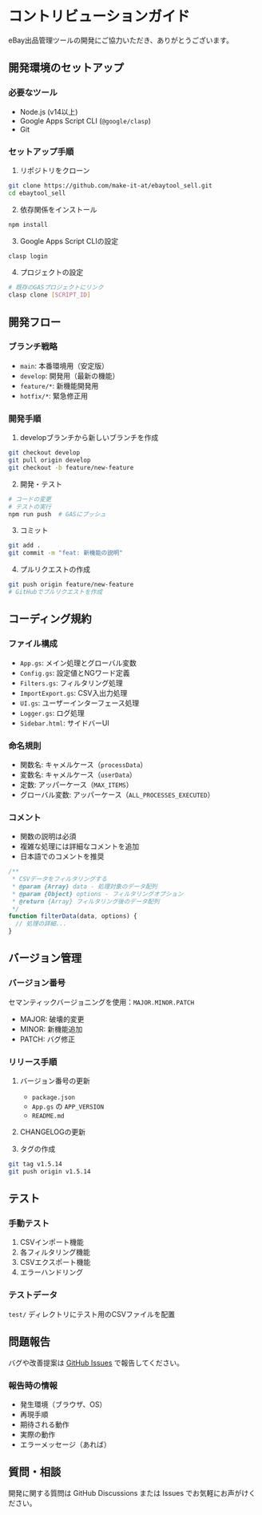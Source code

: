 # コントリビューションガイド

eBay出品管理ツールの開発にご協力いただき、ありがとうございます。

## 開発環境のセットアップ

### 必要なツール

- Node.js (v14以上)
- Google Apps Script CLI (`@google/clasp`)
- Git

### セットアップ手順

1. リポジトリをクローン
```bash
git clone https://github.com/make-it-at/ebaytool_sell.git
cd ebaytool_sell
```

2. 依存関係をインストール
```bash
npm install
```

3. Google Apps Script CLIの設定
```bash
clasp login
```

4. プロジェクトの設定
```bash
# 既存のGASプロジェクトにリンク
clasp clone [SCRIPT_ID]
```

## 開発フロー

### ブランチ戦略

- `main`: 本番環境用（安定版）
- `develop`: 開発用（最新の機能）
- `feature/*`: 新機能開発用
- `hotfix/*`: 緊急修正用

### 開発手順

1. developブランチから新しいブランチを作成
```bash
git checkout develop
git pull origin develop
git checkout -b feature/new-feature
```

2. 開発・テスト
```bash
# コードの変更
# テストの実行
npm run push  # GASにプッシュ
```

3. コミット
```bash
git add .
git commit -m "feat: 新機能の説明"
```

4. プルリクエストの作成
```bash
git push origin feature/new-feature
# GitHubでプルリクエストを作成
```

## コーディング規約

### ファイル構成

- `App.gs`: メイン処理とグローバル変数
- `Config.gs`: 設定値とNGワード定義
- `Filters.gs`: フィルタリング処理
- `ImportExport.gs`: CSV入出力処理
- `UI.gs`: ユーザーインターフェース処理
- `Logger.gs`: ログ処理
- `Sidebar.html`: サイドバーUI

### 命名規則

- 関数名: キャメルケース（`processData`）
- 変数名: キャメルケース（`userData`）
- 定数: アッパーケース（`MAX_ITEMS`）
- グローバル変数: アッパーケース（`ALL_PROCESSES_EXECUTED`）

### コメント

- 関数の説明は必須
- 複雑な処理には詳細なコメントを追加
- 日本語でのコメントを推奨

```javascript
/**
 * CSVデータをフィルタリングする
 * @param {Array} data - 処理対象のデータ配列
 * @param {Object} options - フィルタリングオプション
 * @return {Array} フィルタリング後のデータ配列
 */
function filterData(data, options) {
  // 処理の詳細...
}
```

## バージョン管理

### バージョン番号

セマンティックバージョニングを使用：`MAJOR.MINOR.PATCH`

- MAJOR: 破壊的変更
- MINOR: 新機能追加
- PATCH: バグ修正

### リリース手順

1. バージョン番号の更新
   - `package.json`
   - `App.gs` の `APP_VERSION`
   - `README.md`

2. CHANGELOGの更新

3. タグの作成
```bash
git tag v1.5.14
git push origin v1.5.14
```

## テスト

### 手動テスト

1. CSVインポート機能
2. 各フィルタリング機能
3. CSVエクスポート機能
4. エラーハンドリング

### テストデータ

`test/` ディレクトリにテスト用のCSVファイルを配置

## 問題報告

バグや改善提案は [GitHub Issues](https://github.com/make-it-at/ebaytool_sell/issues) で報告してください。

### 報告時の情報

- 発生環境（ブラウザ、OS）
- 再現手順
- 期待される動作
- 実際の動作
- エラーメッセージ（あれば）

## 質問・相談

開発に関する質問は GitHub Discussions または Issues でお気軽にお声がけください。 